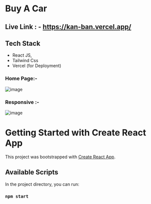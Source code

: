 # Buy A Car

## Live Link : - https://kan-ban.vercel.app/
## Tech Stack

- React JS,
- Tailwind Css
- Vercel (for Deployment)

### Home Page:-
![image](https://github.com/VishalBhuse/KanBan/assets/101569259/35e16a85-036f-455f-9066-8aa0e4c33e74)

### Responsive :-
![image](https://github.com/VishalBhuse/KanBan/assets/101569259/b64c7486-fe15-4fe2-bd20-0ab961ccbf4f)


# Getting Started with Create React App

This project was bootstrapped with [Create React App](https://github.com/facebook/create-react-app).

## Available Scripts

In the project directory, you can run:

### `npm start`
